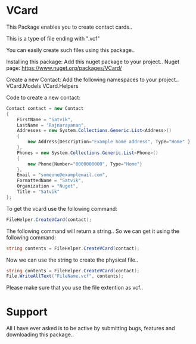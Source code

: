 # VCard

This Package enables you to create contact cards..

This is a type of file ending with ".vcf"

You can easily create such files using this package..

Installing this package:
Add this nuget package to your project..
Nuget page: https://www.nuget.org/packages/VCard/

Create a new Contact:
Add the following namespaces to your project..
VCard.Models
VCard.Helpers

Code to create a new contact:
```C#
Contact contact = new Contact
{
    FirstName = "Satvik",
    LastName = "Rajnarayanan",
    Addresses = new System.Collections.Generic.List<Address>()
    {
        new Address{Description="Example home address", Type="Home" }
    },
    Phones = new System.Collections.Generic.List<Phone>()
    {
        new Phone{Number="0000000000", Type="Home"}
    },
    Email = "someone@examplemail.com",
    FormattedName = "Satvik",
    Organization = "Nuget",
    Title = "Satvik"
};
```
To get the vcard use the following command:
```C#
FileHelper.CreateVCard(contact);
```

The following command will return a string..
So we can get it using the following command:

```C#
string contents = FileHelper.CreateVCard(contact);
```

Now we can use the string to create the physical file..
```C#
string contents = FileHelper.CreateVCard(contact);
File.WriteAllText("FileName.vcf", contents);
```
Please make sure that you use the file extention as vcf..

# Support
All I have ever asked is to be active by submitting bugs, features and downloading this package..
